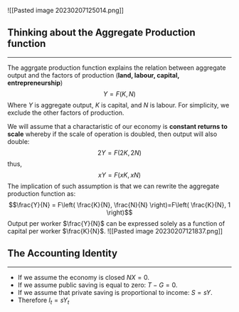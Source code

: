 ![[Pasted image 20230207125014.png]]
## Thinking about the Aggregate Production function
---
The aggrgate production function explains the relation between aggregate output and the factors of production (**land, labour, capital, entrepreneurship**)
$$Y =F(K,N)$$
Where $Y$ is aggregate output, $K$ is capital, and $N$ is labour. For simplicity, we exclude the other factors of production. 

We will assume that a charactaristic of our economy is **constant returns to scale** whereby if the scale of operation is doubled, then output will also double: 
$$2Y = F(2K, 2N)$$
thus,
$$xY=F(xK,xN)$$
The implication of such assumption is that we can rewrite the aggregate production function as: 
$$\frac{Y}{N} = F\left( \frac{K}{N}, \frac{N}{N} \right)=F\left( \frac{K}{N}, 1 \right)$$
Output per worker $\frac{Y}{N}$ can be expressed solely as a function of capital per worker $\frac{K}{N}$.
![[Pasted image 20230207121837.png]]
## The Accounting Identity 
--- 
- If we assume the economy is closed $NX = 0$. 
- If we assume public saving is equal to zero: $T-G=0$.
- If we assume that private saving is proportional to income: $S=sY$.
- Therefore $I_t=sY_t$
